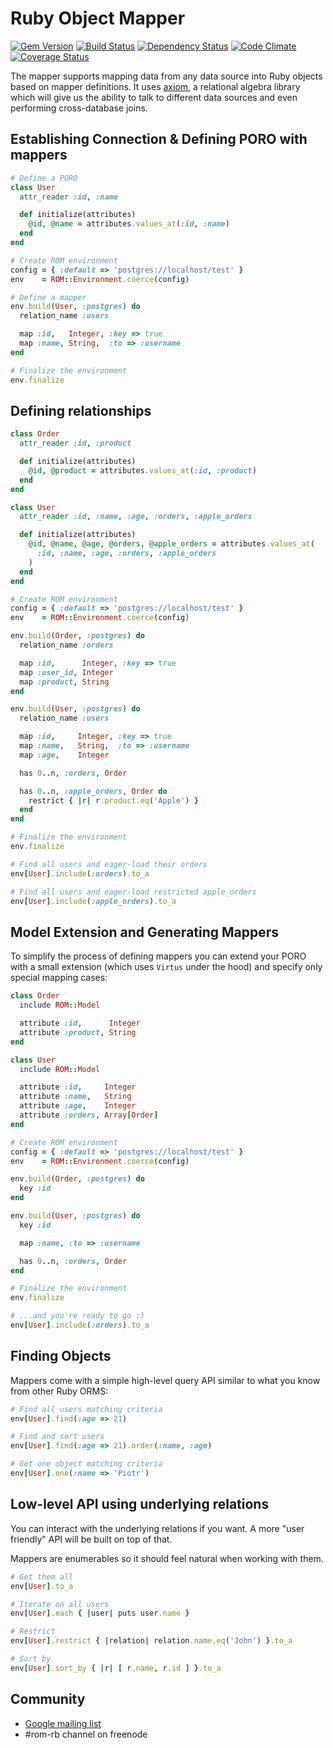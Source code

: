 # Ruby Object Mapper

[![Gem Version](https://badge.fury.io/rb/rom-relation.png)][gem]
[![Build Status](https://travis-ci.org/rom-rb/rom-relation.png?branch=master)][travis]
[![Dependency Status](https://gemnasium.com/rom-rb/rom-relation.png)][gemnasium]
[![Code Climate](https://codeclimate.com/github/rom-rb/rom-relation.png)][codeclimate]
[![Coverage Status](https://coveralls.io/repos/rom-rb/rom-relation/badge.png?branch=master)][coveralls]

[gem]: https://rubygems.org/gems/rom-relation
[travis]: https://travis-ci.org/rom-rb/rom-relation
[gemnasium]: https://gemnasium.com/rom-rb/rom-relation
[codeclimate]: https://codeclimate.com/github/rom-rb/rom-relation
[coveralls]: https://coveralls.io/r/rom-rb/rom-relation

The mapper supports mapping data from any data source into Ruby objects
based on mapper definitions. It uses [axiom](https://github.com/dkubb/axiom),
a relational algebra library which will give us the ability to talk to
different data sources and even performing cross-database joins.

## Establishing Connection & Defining PORO with mappers

``` ruby
# Define a PORO
class User
  attr_reader :id, :name

  def initialize(attributes)
    @id, @name = attributes.values_at(:id, :name)
  end
end

# Create ROM environment
config = { :default => 'postgres://localhost/test' }
env    = ROM::Environment.coerce(config)

# Define a mapper
env.build(User, :postgres) do
  relation_name :users

  map :id,   Integer, :key => true
  map :name, String,  :to => :username
end

# Finalize the environment
env.finalize
```

## Defining relationships

``` ruby
class Order
  attr_reader :id, :product

  def initialize(attributes)
    @id, @product = attributes.values_at(:id, :product)
  end
end

class User
  attr_reader :id, :name, :age, :orders, :apple_orders

  def initialize(attributes)
    @id, @name, @age, @orders, @apple_orders = attributes.values_at(
      :id, :name, :age, :orders, :apple_orders
    )
  end
end

# Create ROM environment
config = { :default => 'postgres://localhost/test' }
env    = ROM::Environment.coerce(config)

env.build(Order, :postgres) do
  relation_name :orders

  map :id,      Integer, :key => true
  map :user_id, Integer
  map :product, String
end

env.build(User, :postgres) do
  relation_name :users

  map :id,     Integer, :key => true
  map :name,   String,  :to => :username
  map :age,    Integer

  has 0..n, :orders, Order

  has 0..n, :apple_orders, Order do
    restrict { |r| r.product.eq('Apple') }
  end
end

# Finalize the environment
env.finalize

# Find all users and eager-load their orders
env[User].include(:orders).to_a

# Find all users and eager-load restricted apple_orders
env[User].include(:apple_orders).to_a
```

## Model Extension and Generating Mappers

To simplify the process of defining mappers you can extend your PORO with a small
extension (which uses `Virtus` under the hood) and specify only special mapping
cases:

``` ruby
class Order
  include ROM::Model

  attribute :id,      Integer
  attribute :product, String
end

class User
  include ROM::Model

  attribute :id,     Integer
  attribute :name,   String
  attribute :age,    Integer
  attribute :orders, Array[Order]
end

# Create ROM environment
config = { :default => 'postgres://localhost/test' }
env    = ROM::Environment.coerce(config)

env.build(Order, :postgres) do
  key :id
end

env.build(User, :postgres) do
  key :id

  map :name, :to => :username

  has 0..n, :orders, Order
end

# Finalize the environment
env.finalize

# ...and you're ready to go :)
env[User].include(:orders).to_a
```

## Finding Objects

Mappers come with a simple high-level query API similar to what you know from other Ruby ORMS:

```ruby
# Find all users matching criteria
env[User].find(:age => 21)

# Find and sort users
env[User].find(:age => 21).order(:name, :age)

# Get one object matching criteria
env[User].one(:name => 'Piotr')
```

## Low-level API using underlying relations

You can interact with the underlying relations if you want. A more "user friendly"
API will be built on top of that.

Mappers are enumerables so it should feel natural when working with them.

```ruby
# Get them all
env[User].to_a

# Iterate on all users
env[User].each { |user| puts user.name }

# Restrict
env[User].restrict { |relation| relation.name.eq('John') }.to_a

# Sort by
env[User].sort_by { |r| [ r.name, r.id ] }.to_a
```

## Community

* [Google mailing list](https://groups.google.com/forum/?fromgroups#!forum/rom-rb)
* \#rom-rb channel on freenode
